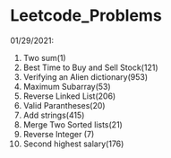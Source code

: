 # Leetcode_Problems
01/29/2021:
1) Two sum(1)
2) Best Time to Buy and Sell Stock(121)
3) Verifying an Alien dictionary(953)
4) Maximum Subarray(53)
5) Reverse Linked List(206)
6) Valid Parantheses(20)
7) Add strings(415)
8) Merge Two Sorted lists(21)
9) Reverse Integer (7)
10) Second highest salary(176)

